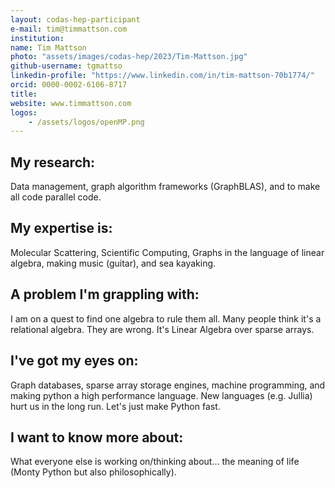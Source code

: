 ```yaml
---
layout: codas-hep-participant
e-mail: tim@timmattson.com
institution:
name: Tim Mattson
photo: "assets/images/codas-hep/2023/Tim-Mattson.jpg"
github-username: tgmattso
linkedin-profile: "https://www.linkedin.com/in/tim-mattson-70b1774/"
orcid: 0000-0002-6106-8717
title:
website: www.timmattson.com
logos:
    - /assets/logos/openMP.png
---
```


## My research:
Data management, graph algorithm frameworks (GraphBLAS), and to make all code parallel code.

## My expertise is:
Molecular Scattering, Scientific Computing, Graphs in the language of linear algebra, making music (guitar), and sea kayaking.

## A problem I'm grappling with:
I am on a quest to find one algebra to rule them all.  Many people think it's a relational algebra.  They are wrong.  It's Linear Algebra over sparse arrays.

## I've got my eyes on:
Graph databases, sparse array storage engines, machine programming, and making python a high performance language. New languages (e.g. Jullia) hurt us in the long run.  Let's just make Python fast.

## I want to know more about:
What everyone else is working on/thinking about… the meaning of life (Monty Python but also philosophically).
